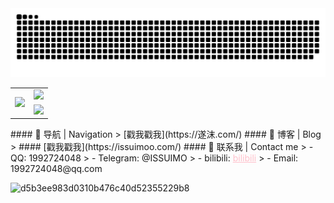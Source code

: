 <div align="center">
 <img src="https://github.com/issuimo/issuimo/blob/output/github-contribution-grid-snake.svg" />
 <table>
   <tr>
     <td rowspan=2> <img src="https://github.com/issuimo/issuimo/blob/main/github-metrics.svg" /> </td>
     <td> 
	     <img src="https://github.com/issuimo/issuimo/blob/main/metrics.plugin.isocalendar.fullyear.svg" /> 
     </td>
   </tr>
	<tr>
		<td><img src="https://github.com/issuimo/issuimo/blob/main/metrics.plugin.languages.svg" /></td> 
	</tr>
 </table>
</div>
#### 🧭 导航 | Navigation
> [戳我戳我](https://遂沫.com/)
#### 🔗 博客 | Blog
> #### [戳我戳我](https://issuimoo.com/)
#### 📧 联系我 | Contact me
> - QQ: 1992724048
> - Telegram: @ISSUIMO
> - bilibili: <a style="color: pink;" href="https://space.bilibili.com/319091647">bilibili</a>
> - Email: 1992724048@qq.com

![d5b3ee983d0310b476c40d52355229b8](https://github.com/issuimo/issuimo/assets/102911714/1a25abfc-9d38-4ae5-ab7a-2cd585891b49)
